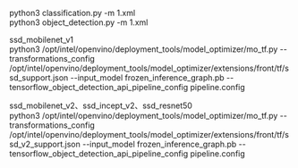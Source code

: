 python3 classification.py -m 1.xml  
python3 object_detection.py -m 1.xml  

ssd_mobilenet_v1  
python3 /opt/intel/openvino/deployment_tools/model_optimizer/mo_tf.py --transformations_config /opt/intel/openvino/deployment_tools/model_optimizer/extensions/front/tf/ssd_support.json --input_model frozen_inference_graph.pb  --tensorflow_object_detection_api_pipeline_config pipeline.config

ssd_mobilenet_v2、ssd_incept_v2、ssd_resnet50  
python3 /opt/intel/openvino/deployment_tools/model_optimizer/mo_tf.py --transformations_config /opt/intel/openvino/deployment_tools/model_optimizer/extensions/front/tf/ssd_v2_support.json --input_model frozen_inference_graph.pb  --tensorflow_object_detection_api_pipeline_config pipeline.config
